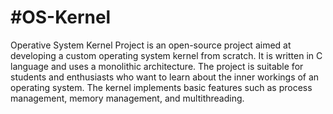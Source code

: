 <h1>#OS-Kernel</h1>

Operative System Kernel Project is an open-source project aimed at developing a custom operating system kernel from scratch. It is written in C language and uses a monolithic architecture. The project is suitable for students and enthusiasts who want to learn about the inner workings of an operating system. The kernel implements basic features such as process management, memory management, and multithreading.
